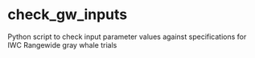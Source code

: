 # check_gw_inputs
Python script to check input parameter values against specifications for IWC Rangewide gray whale trials

